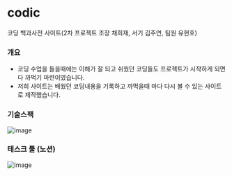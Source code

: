 # codic
코딩 백과사전 사이트(2차 프로젝트 조장 채희재, 서기 김주연, 팀원 유현호)

### 개요
 - 코딩 수업을 들을때에는 이해가 잘 되고 쉬웠던 코딩들도 프로젝트가 시작하게 되면 다 까먹기 마련이였습니다.
 - 저희 사이트는 배웠던 코딩내용을 기록하고 까먹을때 마다 다시 볼 수 있는 사이트로 제작했습니다.

### 기술스팩
![image](https://github.com/heejae101/codic/assets/81417568/8b38559d-fbda-4a3c-9187-f3de2d35d2ab)

### 테스크 툴 (노션)
![image](https://github.com/heejae101/codic/assets/81417568/9a20a574-56a3-4e65-bfc2-5b4e3a3ed295)

